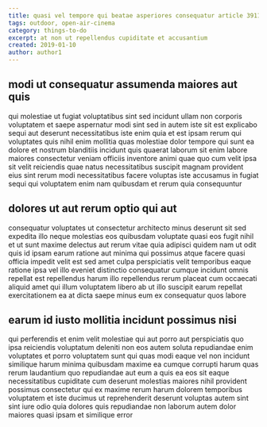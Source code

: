 ```yaml
---
title: quasi vel tempore qui beatae asperiores consequatur article 3911
tags: outdoor, open-air-cinema
category: things-to-do
excerpt: at non ut repellendus cupiditate et accusantium
created: 2019-01-10
author: author1
---
```


## modi ut consequatur assumenda maiores aut quis

qui molestiae ut fugiat voluptatibus sint sed incidunt ullam non corporis voluptatem et saepe aspernatur modi sint sed in autem iste sit est explicabo sequi aut deserunt necessitatibus iste enim quia et est ipsam rerum qui voluptates quis nihil enim mollitia quas molestiae dolor tempore qui sunt ea dolore et nostrum blanditiis incidunt quis quaerat laborum sit enim labore maiores consectetur veniam officiis inventore animi quae quo cum velit ipsa sit velit reiciendis quae natus necessitatibus suscipit magnam provident eius sint rerum modi necessitatibus facere voluptas iste accusamus in fugiat sequi qui voluptatem enim nam quibusdam et rerum quia consequuntur

## dolores ut aut rerum optio qui aut

consequatur voluptates ut consectetur architecto minus deserunt sit sed expedita illo neque molestias eos quibusdam voluptate quasi eos fugit nihil et ut sunt maxime delectus aut rerum vitae quia adipisci quidem nam ut odit quis id ipsam earum ratione aut minima qui possimus atque facere quasi officia impedit velit est sed amet culpa perspiciatis velit temporibus eaque ratione ipsa vel illo eveniet distinctio consequatur cumque incidunt omnis repellat est repellendus harum illo repellendus rerum placeat cum occaecati aliquid amet qui illum voluptatem libero ab ut illo suscipit earum repellat exercitationem ea at dicta saepe minus eum ex consequatur quos labore

## earum id iusto mollitia incidunt possimus nisi

qui perferendis et enim velit molestiae qui aut porro aut perspiciatis quo ipsa reiciendis voluptatum deleniti non eos autem soluta repudiandae enim voluptates et porro voluptatem sunt qui quas modi eaque vel non incidunt similique harum minima quibusdam maxime ea cumque corrupti harum quas rerum laudantium quo repudiandae aut eum a quis ea eos sit eaque necessitatibus cupiditate cum deserunt molestias maiores nihil provident possimus consectetur qui ex maxime rerum harum dolorem temporibus voluptatem et iste ducimus ut reprehenderit deserunt voluptas autem sint sint iure odio quia dolores quis repudiandae non laborum autem dolor maiores quasi ipsam et similique error
